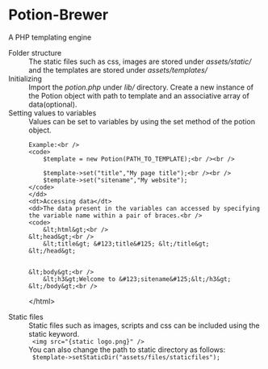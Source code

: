# Potion-Brewer
A PHP templating engine
<dl>
	<dt>Folder structure</dt>
	<dd>The static files such as css, images are stored under <i>assets/static/</i> and the templates are stored under <i>assets/templates/</i>
	<dt>Initializing</dt>
	<dd>Import the <i>potion.php</i> under <i>lib/</i> directory. Create a new instance of the Potion object with path to template and an associative array of data(optional).</dd>
	<dt>Setting values to variables</dt>
	<dd>Values can be set to variables by using the set method of the potion object. 
	
	Example:<br />
	<code>
		$template = new Potion(PATH_TO_TEMPLATE);<br /><br />
		
		$template->set("title","My page title");<br /><br />
		$template->set("sitename","My website");
	</code>
	</dd>
	<dt>Accessing data</dt>
	<dd>The data present in the variables can accessed by specifying the variable name within a pair of braces.<br />
	<code>
		&lt;html&gt;<br />
	&lt;head&gt;<br />
		&lt;title&gt; &#123;title&#125; &lt;/title&gt;
	&lt;/head&gt;
	
	
	&lt;body&gt;<br />
		&lt;h3&gt;Welcome to &#123;sitename&#125;&lt;/h3&gt;
	&lt;/body&gt;<br />
	
&lt;/html&gt;
	</code>
	</dd>
	<dt>Static files</dt>
	<dd>Static files such as images, scripts and css can be included using the static keyword.<br />
	<code>
		&lt;img src="&#123;static logo.png&#125;" /&gt;
	</code>
	<br />
	You can also change the path to static directory as follows: <br />
	<code>
		$template->setStaticDir("assets/files/staticfiles");
	</code>
	</dd>
</dl>
